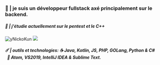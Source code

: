 <h3>🌙 | je suis un développeur fullstack axé principalement sur le backend.</h3>
<h5>🖤 | j'étudie actuellement sur le pentest et le C++</h5>
<a><img src="https://github-readme-stats.vercel.app/api?username=destroyednicko&show_icons=true&theme=material-palenight&count_private=true" alt="yNickoKun"/> <img src="https://github-readme-stats.vercel.app/api/top-langs/?username=destroyednicko&langs_count=8&layout=compact&theme=material-palenight"/></a>
<h5>☄️ | outils et technologies:
☕ Java, Kotlin, JS, PHP, GOLang, Python & C#
<br />&nbsp;
🔧 Atom, VS2019, IntelliJ IDEA & Sublime Text.
</h5>
